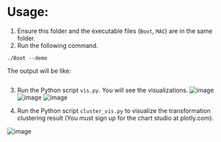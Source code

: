 # Usage:
1. Ensure this folder and the executable files (`Boot`, `MAC`) are in the same folder.
2. Run the following command.
```
./Boot --demo
```
The output will be like:
```

```
3. Run the Python script `vis.py`. You will see the visualizations.
![image](https://github.com/user-attachments/assets/e69bffb6-86e6-4683-8816-719b833e51ca)
![image](https://github.com/user-attachments/assets/ac19990e-af88-4499-aea5-a7f112abfbb8)
![image](https://github.com/user-attachments/assets/334da21c-e10a-4fad-9b92-586c63e5998b)

4. Run the Python script `cluster_vis.py` to visualize the transformation clustering result (You must sign up for the chart studio at plotly.com).

![image](https://github.com/user-attachments/assets/4998e861-9c99-46d4-98f3-d6ac79244a09)
